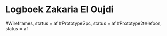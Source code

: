 # Logboek Zakaria El Oujdi

#Wireframes, status = af
#Prototype2pc, status = af
#Prototype2telefoon, status = af
